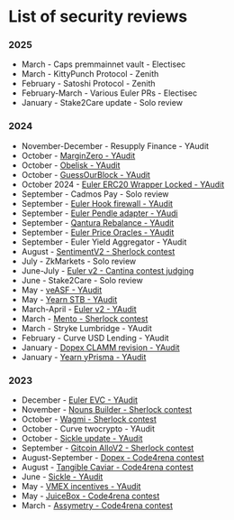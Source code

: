 # List of security reviews

### 2025

- March - Caps premmainnet vault - Electisec
- March - KittyPunch Protocol - Zenith
- February - Satoshi Protocol - Zenith
- February-March - Various Euler PRs - Electisec
- January - Stake2Care update - Solo review

### 2024

- November-December - Resupply Finance - YAudit
- October - [MarginZero - YAudit](https://reports.yaudit.dev/reports/11-2024-MarginZero/)
- October  - [Obelisk - YAudit](https://reports.yaudit.dev/reports/10-2024-Obelisk/)
- October - [GuessOurBlock - YAudit](https://reports.yaudit.dev/reports/10-2024-GuessOurBlock/)
- October 2024 - [Euler ERC20 Wrapper Locked - YAudit](https://reports.yaudit.dev/reports/10-2024-Euler-ERC20-Wrapper-Locked/)
- September - Cadmos Pay - Solo review
- September - [Euler Hook firewall - YAudit](https://reports.yaudit.dev/reports/09-2024-Euler-Hook-Target-Firewall/)
- September - [Euler Pendle adapter - YAudi](https://reports.yaudit.dev/reports/09-2024-Euler-PendleOracle/)
- September - [Qantura Rebalance - YAudit](https://reports.yaudit.dev/reports/09-2024-Qantura-rebalance/)
- September - [Euler Price Oracles - YAudit](https://reports.yaudit.dev/reports/09-2024-Euler-price-oracles-update/)
- September - Euler Yield Aggregator - YAudit
- August - [SentimentV2 - Sherlock contest](https://audits.sherlock.xyz/contests/349/leaderboard)
- July - ZkMarkets - Solo review
- June-July - [Euler v2 - Cantina contest judging](https://cantina.xyz/competitions/41306bb9-2bb8-4da6-95c3-66b85e11639f)
- June - Stake2Care - Solo review
- May - [veASF - YAudit](https://reports.yaudit.dev/reports/06-2024-Asymmetry-veASF/)
- May - [Yearn STB - YAudit](https://reports.yaudit.dev/reports/05-2024-Yearn-STB-yAudit-report/)
- March-April - [Euler v2 - YAudit](https://reports.yaudit.dev/reports/03-2024-EulerV2/)
- March - [Mento - Sherlock contest](https://audits.sherlock.xyz/contests/187)
- March - Stryke Lumbridge - YAudit
- February - Curve USD Lending - YAudit
- January - [Dopex CLAMM revision - YAudit](https://reports.yaudit.dev/reports/01-2024-Dopex-CLAMM-V2/)
- January - [Yearn yPrisma - YAudit](https://reports.yaudit.dev/reports/01-2024-yPrisma/)

### 2023

- December - [Euler EVC - YAudit](https://reports.yaudit.dev/reports/12-2023-Euler-EVC/)
- November - [Nouns Builder - Sherlock contest](https://audits.sherlock.xyz/contests/111)
- October - [Wagmi - Sherlock contest](https://audits.sherlock.xyz/contests/118)
- October - Curve twocrypto - YAudit
- October - [Sickle update - YAudit](https://reports.yaudit.dev/reports/10-2023-Sickle-Update/)
- September - [Gitcoin AlloV2 - Sherlock contest](https://audits.sherlock.xyz/contests/109)
- August-September - [Dopex - Code4rena contest](https://code4rena.com/audits/2023-08-dopex#top)
- August - [Tangible Caviar - Code4rena contest](https://code4rena.com/audits/2023-08-tangible-caviar#top)
- June - [Sickle - YAudit](https://reports.yaudit.dev/reports/06-2023-Sickle/)
- May - [VMEX incentives - YAudit](https://reports.yaudit.dev/reports/06-2023-VMEX-incentives/)
- May - [JuiceBox - Code4rena contest](https://code4rena.com/audits/2023-05-juicebox-buyback-delegate#top)
- March - [Assymetry - Code4rena contest](https://code4rena.com/audits/2023-03-asymmetry-contest#top)
